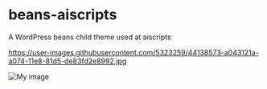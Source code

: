 # beans-aiscripts
A WordPress beans child theme used at aiscripts 

https://user-images.githubusercontent.com/5323259/44138573-a043121a-a074-11e8-81d5-de83fd2e8992.jpg

![My image](paaljoachim.github.com/repository/5323259/44138573-a043121a-a074-11e8-81d5-de83fd2e8992.jpg)
